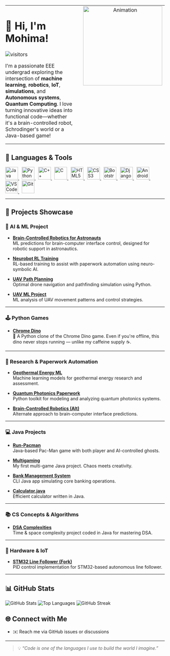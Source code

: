 <table style="border-collapse: collapse; border: none; width: 100%;">
  <tr>
    <td valign="top" width="60%" style="border: none; padding: 0 1em 0 0;">
      <h1>👋 Hi, I'm Mohima!</h1>
      <img src="https://komarev.com/ghpvc/?username=Mohima6&color=blue&style=flat-square" alt="visitors"/>
      <p>I'm a passionate EEE undergrad exploring the intersection of <b>machine learning</b>, <b>robotics</b>, <b>IoT</b>, <b>simulations</b>, and <b>Autonomous systems</b>, <b>Quantum Computing</b>. I love turning innovative ideas into functional code—whether it's a brain-controlled robot, Schrodinger's world or a Java-based game!</p>
    </td>
    <td valign="top" width="40%" align="center" style="border: none; padding-left: 1em;">
      <img src="https://media.giphy.com/media/HQHwvSBSy7s0AXOlWt/giphy.gif" width="250" alt="Animation"/>
    </td>
  </tr>
</table>

## 🔧 Languages & Tools

<p align="left">
  <!-- Java -->
  <a href="https://www.oracle.com/java/" target="_blank">
    <img src="https://upload.wikimedia.org/wikipedia/en/3/30/Java_programming_language_logo.svg" alt="Java" width="40" height="40"/>
  </a>
  &nbsp;
  <!-- Python -->
  <a href="https://www.python.org/" target="_blank">
    <img src="https://upload.wikimedia.org/wikipedia/commons/c/c3/Python-logo-notext.svg" alt="Python" width="40" height="40"/>
  </a>
  &nbsp;
  <!-- C++ -->
  <a href="https://isocpp.org/" target="_blank">
    <img src="https://upload.wikimedia.org/wikipedia/commons/1/18/ISO_C%2B%2B_Logo.svg" alt="C++" width="40" height="40"/>
  </a>
  &nbsp;
  <!-- C -->
  <a href="https://en.wikipedia.org/wiki/C_(programming_language)" target="_blank">
    <img src="https://upload.wikimedia.org/wikipedia/commons/1/19/C_Logo.png" alt="C" width="40" height="40"/>
  </a>
  &nbsp;
  <!-- HTML -->
  <a href="https://developer.mozilla.org/en-US/docs/Web/HTML" target="_blank">
    <img src="https://cdn.jsdelivr.net/gh/devicons/devicon/icons/html5/html5-original.svg" alt="HTML5" width="40" height="40"/>
  </a>
  &nbsp;
  <!-- CSS -->
  <a href="https://developer.mozilla.org/en-US/docs/Web/CSS" target="_blank">
    <img src="https://cdn.jsdelivr.net/gh/devicons/devicon/icons/css3/css3-original.svg" alt="CSS3" width="40" height="40"/>
  </a>
  &nbsp;
  <!-- Bootstrap -->
  <a href="https://getbootstrap.com/" target="_blank">
    <img src="https://cdn.jsdelivr.net/gh/devicons/devicon/icons/bootstrap/bootstrap-plain.svg" alt="Bootstrap" width="40" height="40"/>
  </a>
  &nbsp;
  <!-- Django -->
  <a href="https://www.djangoproject.com/" target="_blank">
    <img src="https://cdn.jsdelivr.net/gh/devicons/devicon/icons/django/django-plain.svg" alt="Django" width="40" height="40"/>
  </a>
  &nbsp;
  <!-- Android -->
  <a href="https://developer.android.com/" target="_blank">
    <img src="https://upload.wikimedia.org/wikipedia/commons/d/d7/Android_robot.svg" alt="Android" width="40" height="40"/>
  </a>
  &nbsp;
  <!-- VS Code -->
  <a href="https://code.visualstudio.com/" target="_blank">
    <img src="https://cdn.jsdelivr.net/gh/devicons/devicon/icons/vscode/vscode-original.svg" alt="VS Code" width="40" height="40"/>
  </a>
  &nbsp;
  <!-- GitHub -->
  <a href="https://git-scm.com/" target="_blank">
    <img src="https://github.githubassets.com/images/modules/logos_page/GitHub-Mark.png" alt="Git" width="40" height="40"/>
  </a>
</p>




---

## 🚀 Projects Showcase

### 🧠 AI & ML Project



- **[Brain-Controlled Robotics for Astronauts](https://github.com/Mohima6/BrainControlledRoboticsForAstronauts--ML-project-predictions-for-paperwork)**  
  ML predictions for brain-computer interface control, designed for robotic support in astronautics.

- **[Neurobot RL Training](https://github.com/Mohima6/neurobot-ml-for-paperwork-rl-training)**  
  RL-based training to assist with paperwork automation using neuro-symbolic AI.

- **[UAV Path Planning](https://github.com/Mohima6/UAVpathplanning)**  
  Optimal drone navigation and pathfinding simulation using Python.

- **[UAV ML Project](https://github.com/Mohima6/UAV-ML-PROJECT)**  
  ML analysis of UAV movement patterns and control strategies.

---

### 🕹️ Python Games

- **[Chrome Dino](https://github.com/Mohima6/Chrome-Dino)**  
  🦖 A Python clone of the Chrome Dino game. Even if you're offline, this dino never stops running — unlike my caffeine supply ☕.

---

### 🔬 Research & Paperwork Automation

- **[Geothermal Energy ML](https://github.com/Mohima6/geothermal-energy-ml-paperwork)**  
  Machine learning models for geothermal energy research and assessment.

- **[Quantum Photonics Paperwork](https://github.com/Mohima6/QuantumPhotonics-paperwork)**  
  Python toolkit for modeling and analyzing quantum photonics systems.

- **[Brain-Controlled Robotics (Alt)](https://github.com/Mohima6/Brain-Controlled-Robotics-ML-predictions-for-paperwork-)**  
  Alternate approach to brain-computer interface predictions.

---

### 💻 Java Projects

- **[Run-Pacman](https://github.com/Mohima6/Run-Pacman)**  
  Java-based Pac-Man game with both player and AI-controlled ghosts.

- **[Multigaming](https://github.com/Mohima6/Multigaming)**  
  My first multi-game Java project. Chaos meets creativity.

- **[Bank Management System](https://github.com/Mohima6/Bank-Management-System)**  
  CLI Java app simulating core banking operations.

- **[Calculator.java](https://github.com/Mohima6/Calculator.java)**  
  Efficient calculator written in Java.

---

### 📚 CS Concepts & Algorithms

- **[DSA Complexities](https://github.com/Mohima6/DSA-complexities)**  
  Time & space complexity project coded in Java for mastering DSA.

---

### 🤖 Hardware & IoT

- **[STM32 Line Follower (Fork)](https://github.com/Mohima6/STM32-Line-Follower-with-PID)**  
  PID control implementation for STM32-based autonomous line follower.

---

## 📊 GitHub Stats

![GitHub Stats](https://github-readme-stats.vercel.app/api?username=Mohima6&show_icons=true&theme=radical)
![Top Languages](https://github-readme-stats.vercel.app/api/top-langs/?username=Mohima6&layout=compact&theme=radical)
![GitHub Streak](https://streak-stats.demolab.com/?user=Mohima6&theme=radical&hide_border=true)

## 🌐 Connect with Me

- ✉️ Reach me via GitHub issues or discussions 

---

> 💡 *“Code is one of the languages I use to build the world I imagine.”*



